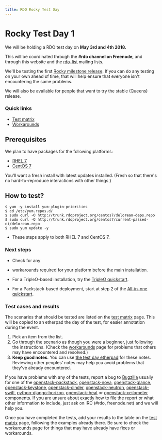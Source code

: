 ```yaml
---
title: RDO Rocky Test Day
---
```


# Rocky Test Day 1

We will be holding a RDO test day on **May 3rd and 4th 2018.**

This will be coordinated through the **#rdo channel on Freenode**, and
through this website and the
[rdo-list](https://lists.rdoproject.org/mailman/listinfo/dev) mailing lists.

We'll be testing the first [Rocky milestone
release](http://releases.openstack.org/rocky/schedule.html). If you can do
any testing on your own ahead of time, that will help ensure that
everyone isn't encountering the same problems.

We will also be available for people that want to try the stable (Queens) release.

### Quick links

* [Test matrix](/testday/tests)
* [Workarounds](https://etherpad.openstack.org/p/rdo-test-days-rocky1-workarounds)

## Prerequisites

We plan to have packages for the following platforms:

* [RHEL 7](https://access.redhat.com/products/red-hat-enterprise-linux/)
* [CentOS 7](https://www.centos.org/download/)

You'll want a fresh install with latest updates installed.
(Fresh so that there's no hard-to-reproduce interactions with other things.)

## How to test?

    $ yum -y install yum-plugin-priorities
    $ cd /etc/yum.repos.d/
    $ sudo curl -O http://trunk.rdoproject.org/centos7/delorean-deps.repo
    $ sudo curl -O http://trunk.rdoproject.org/centos7/current-passed-ci/delorean.repo
    $ sudo yum update -y

* These steps apply to both RHEL 7 and CentOS 7.

### Next steps

* Check for any
* [workarounds](https://etherpad.openstack.org/p/rdo-test-days-rocky1-workarounds) required for your platform before the main installation.

* For a TripleO-based installation, try the [TripleO quickstart](https://www.rdoproject.org/tripleo/).

* For a Packstack-based deployment, start at step 2 of the [All-in-one quickstart](/install/packstack#Step_2:_Install_Packstack_Installer).

### Test cases and results

The scenarios that should be tested are listed on the [test matrix](/testday/tests) page. This will be copied to an etherpad the day of the test, for easier annotation during the event.

1. Pick an item from the list.
1. Go through the scenario as though you were a beginner, just following the
instructions. (Check the
[workarounds](https://etherpad.openstack.org/p/rdo-test-days-rocky1-workarounds) page for problems that others may have encountered and resolved.)
1. **Keep good notes.** You can use [the test day
etherpad](https://etherpad.openstack.org/p/rdo-test-days-rocky-m1) for these notes. Reviewing other peoples' notes may help you avoid problems that they've already encountered.

If you have problems with any of the tests, report a bug to [Bugzilla](https://bugzilla.redhat.com) usually for one of the
[openstack-packstack](https://bugzilla.redhat.com/enter_bug.cgi?product=RDO&component=openstack-packstack),
[openstack-nova](https://bugzilla.redhat.com/enter_bug.cgi?product=RDO&component=openstack-nova), [openstack-glance](https://bugzilla.redhat.com/enter_bug.cgi?product=RDO&component=openstack-glance), [openstack-keystone](https://bugzilla.redhat.com/enter_bug.cgi?product=RDO&component=openstack-keystone), [openstack-cinder](https://bugzilla.redhat.com/enter_bug.cgi?product=RDO&component=openstack-cinder),
[openstack-neutron](https://bugzilla.redhat.com/enter_bug.cgi?product=RDO&component=openstack-neutron), [openstack-swift](https://bugzilla.redhat.com/enter_bug.cgi?product=RDO&component=openstack-swift),  [python-django-horizon](https://bugzilla.redhat.com/enter_bug.cgi?product=RDO&component=python-django-horizon), [openstack-heat](https://bugzilla.redhat.com/enter_bug.cgi?product=RDO&component=openstack-heat) or [openstack-ceilometer](https://bugzilla.redhat.com/enter_bug.cgi?product=RDO&component=openstack-ceilometer) components. If you are unsure about exactly how to file the report or what other information to include, just ask on IRC (#rdo, freenode.net)  and we will help you.

Once you have completed the tests, add your results to the table on the [test
matrix](/testday/tests) page, following the examples already there. Be sure to
check the [workarounds](https://etherpad.openstack.org/p/rdo-test-days-rocky1-workarounds) page for things that may have already have fixes or workarounds.
